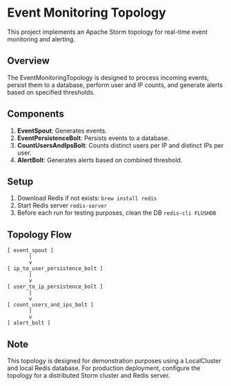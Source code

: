 # Event Monitoring Topology

This project implements an Apache Storm topology for real-time event monitoring and alerting.

## Overview

The EventMonitoringTopology is designed to process incoming events, persist them to a database, perform user and IP counts, and generate alerts based on specified thresholds.

## Components

1. **EventSpout**: Generates events.
2. **EventPersistenceBolt**: Persists events to a database.
3. **CountUsersAndIpsBolt**: Counts distinct users per IP and distinct IPs per user.
4. **AlertBolt**: Generates alerts based on combined threshold.

## Setup
1. Download Redis if not exists: `brew install redis`
2. Start Redis server `redis-server`
3. Before each run for testing purposes, clean the DB `redis-cli FLUSHDB`

## Topology Flow

```
[ event_spout ]
       |
       v
[ ip_to_user_persistence_bolt ]
       |
       v
[ user_to_ip_persistence_bolt ]
       |
       v
[ count_users_and_ips_bolt ]
       |
       v
[ alert_bolt ]

```

## Note
This topology is designed for demonstration purposes using a LocalCluster and local Redis database. For production deployment, configure the topology for a distributed Storm cluster and Redis server.
